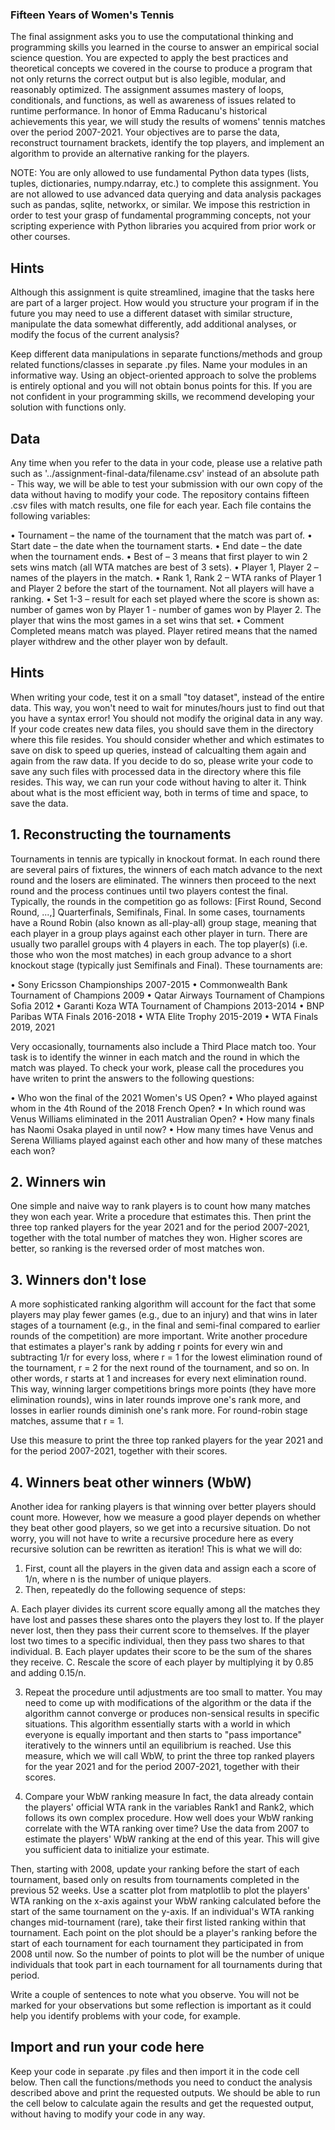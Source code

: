 ### Fifteen Years of Women's Tennis

The final assignment asks you to use the computational thinking and programming skills you learned in the course to answer an empirical social science question. You are expected to apply the best practices and theoretical concepts we covered in the course to produce a program that not only returns the correct output but is also legible, modular, and reasonably optimized. The assignment assumes mastery of loops, conditionals, and functions, as well as awareness of issues related to runtime performance.
In honor of Emma Raducanu's historical achievements this year, we will study the results of womens' tennis matches over the period 2007-2021. Your objectives are to parse the data, reconstruct tournament brackets, identify the top players, and implement an algorithm to provide an alternative ranking for the players.

NOTE: You are only allowed to use fundamental Python data types (lists, tuples, dictionaries, numpy.ndarray, etc.) to complete this assignment. You are not allowed to use advanced data querying and data analysis packages such as pandas, sqlite, networkx, or similar. We impose this restriction in order to test your grasp of fundamental programming concepts, not your scripting experience with Python libraries you acquired from prior work or other courses.

## Hints
Although this assignment is quite streamlined, imagine that the tasks here are part of a larger project. How would you structure your program if in the future you may need to use a different dataset with similar structure, manipulate the data somewhat differently, add additional analyses, or modify the focus of the current analysis?

Keep different data manipulations in separate functions/methods and group related functions/classes in separate .py files. Name your modules in an informative way.
Using an object-oriented approach to solve the problems is entirely optional and you will not obtain bonus points for this. If you are not confident in your programming skills, we recommend developing your solution with functions only.

## Data
Any time when you refer to the data in your code, please use a relative path such as '../assignment-final-data/filename.csv' instead of an absolute path - This way, we will be able to test your submission with our own copy of the data without having to modify your code.
The repository contains fifteen .csv files with match results, one file for each year. Each file contains the following variables:

• Tournament – the name of the tournament that the match was part of.
• Start date – the date when the tournament starts.
• End date – the date when the tournament ends.
• Best of – 3 means that first player to win 2 sets wins match (all WTA matches are best of 3 sets).
• Player 1, Player 2 – names of the players in the match.
• Rank 1, Rank 2 – WTA ranks of Player 1 and Player 2 before the start of the tournament. Not all players will have a ranking.
• Set 1-3 – result for each set played where the score is shown as: number of games won by Player 1 - number of games won by Player 2. The player that wins the most games in a set wins that set.
• Comment Completed means match was played. Player retired means that the named player withdrew and the other player won by default.

## Hints
When writing your code, test it on a small "toy dataset", instead of the entire data. This way, you won't need to wait for minutes/hours just to find out that you have a syntax error!
You should not modify the original data in any way. If your code creates new data files, you should save them in the directory where this file resides.
You should consider whether and which estimates to save on disk to speed up queries, instead of calcualting them again and again from the raw data. If you decide to do so, please write your code to save any such files with processed data in the directory where this file resides. This way, we can run your code without having to alter it. Think about what is the most efficient way, both in terms of time and space, to save the data.

## 1. Reconstructing the tournaments
Tournaments in tennis are typically in knockout format. In each round there are several pairs of fixtures, the winners of each match advance to the next round and the losers are eliminated. The winners then proceed to the next round and the process continues until two players contest the final. Typically, the rounds in the competition go as follows: [First Round, Second Round, ...,] Quarterfinals, Semifinals, Final.
In some cases, tournaments have a Round Robin (also known as all-play-all) group stage, meaning that each player in a group plays against each other player in turn. There are usually two parallel groups with 4 players in each. The top player(s) (i.e. those who won the most matches) in each group advance to a short knockout stage (typically just Semifinals and Final). These tournaments are:

• Sony Ericsson Championships 2007-2015
• Commonwealth Bank Tournament of Champions 2009
• Qatar Airways Tournament of Champions Sofia 2012
• Garanti Koza WTA Tournament of Champions 2013-2014
• BNP Paribas WTA Finals 2016-2018
• WTA Elite Trophy 2015-2019
• WTA Finals 2019, 2021

Very occasionally, tournaments also include a Third Place match too.
Your task is to identify the winner in each match and the round in which the match was played. To check your work, please call the procedures you have writen to print the answers to the following questions:

• Who won the final of the 2021 Women's US Open?
• Who played against whom in the 4th Round of the 2018 French Open?
• In which round was Venus Williams eliminated in the 2011 Australian Open?
• How many finals has Naomi Osaka played in until now?
• How many times have Venus and Serena Williams played against each other and how many of these matches each won?

## 2. Winners win
One simple and naive way to rank players is to count how many matches they won each year. Write a procedure that estimates this. Then print the three top ranked players for the year 2021 and for the period 2007-2021, together with the total number of matches they won. Higher scores are better, so ranking is the reversed order of most matches won.

## 3. Winners don't lose
A more sophisticated ranking algorithm will account for the fact that some players may play fewer games (e.g., due to an injury) and that wins in later stages of a tournament (e.g., in the final and semi-final compared to earlier rounds of the competition) are more important. Write another procedure that estimates a player's rank by adding r points for every win and subtracting 1/r for every loss, where r = 1 for the lowest elimination round of the tournament, r = 2 for the next round of the tournament, and so on. In other words, r starts at 1 and increases for every next elimination round. This way, winning larger competitions brings more points (they have more elimination rounds), wins in later rounds improve one's rank more, and losses in earlier rounds diminish one's rank more. For round-robin stage matches, assume that r = 1.

Use this measure to print the three top ranked players for the year 2021 and for the period 2007-2021, together with their scores.

## 4. Winners beat other winners (WbW)
Another idea for ranking players is that winning over better players should count more. However, how we measure a good player depends on whether they beat other good players, so we get into
a recursive situation. Do not worry, you will not have to write a recursive procedure here as every recursive solution can be rewritten as iteration! This is what we will do:

1. First, count all the players in the given data and assign each a score of 1/n, where n is the number of unique players.
2. Then, repeatedly do the following sequence of steps:

A. Each player divides its current score equally among all the matches they have lost and passes these shares onto the players they lost to. If the player never lost, then they pass their current score to themselves. If the player lost two times to a specific individual, then they pass two shares to that individual.
B. Each player updates their score to be the sum of the shares they receive.
C. Rescale the score of each player by multiplying it by 0.85 and adding 0.15/n.

3. Repeat the procedure until adjustments are too small to matter. You may need to come up with modifications of the algorithm or the data if the algorithm cannot converge or produces non-sensical results in specific situations.
This algorithm essentially starts with a world in which everyone is equally important and then starts to "pass importance" iteratively to the winners until an equilibrium is reached.
Use this measure, which we will call WbW, to print the three top ranked players for the year 2021 and for the period 2007-2021, together with their scores.

5. Compare your WbW ranking measure
In fact, the data already contain the players' official WTA rank in the variables Rank1 and Rank2, which follows its own complex procedure. How well does your WbW ranking correlate with the WTA ranking over time?
Use the data from 2007 to estimate the players' WbW ranking at the end of this year. This will give you sufficient data to initialize your estimate.

Then, starting with 2008, update your ranking before the start of each tournament, based only on results from tournaments completed in the previous 52 weeks. Use a scatter plot from matplotlib to plot the players' WTA ranking on the x-axis against your WbW ranking calculated before the start of the same tournament on the y-axis. If an individual's WTA ranking changes mid-tournament (rare), take their first listed ranking within that tournament. Each point on the plot should be a player's ranking before the start of each tournament for each tournament they participated in from 2008 until now. So the number of points to plot will be the number of unique individuals that took part in each tournament for all tournaments during that period.

Write a couple of sentences to note what you observe. You will not be marked for your observations but some reflection is important as it could help you identify problems with your code, for example.

## Import and run your code here
Keep your code in separate .py files and then import it in the code cell below. Then call the functions/methods you need to conduct the analysis described above and print the requested
outputs. We should be able to run the cell below to calculate again the results and get the requested output, without having to modify your code in any way.